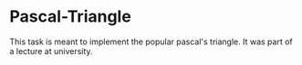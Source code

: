 # Pascal-Triangle
This task is meant to implement the popular pascal's triangle. It was part of a lecture at university.
